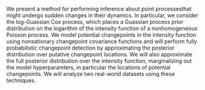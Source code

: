 We present a method for performing inference about point processesthat might undergo sudden changes in their dynamics.  In particular, we consider the log-Guassian Cox process, which places a Guassian process prior distribution on the logarithm of the intensity function of a nonhomogeneous Poisson process.  We model potential changepoints in the intensity function using nonsationary changepoint covariance functions and will perform fully probabilistic changepoint detection by approximating the posterior distribution over putative changepoint locations.  We will also approximate the full posterior distribution over the intensity function, marginalizing out the model hyperparamters, in particular the locations of potential changepoints.  We will analyze two real-world datasets using these techniques.